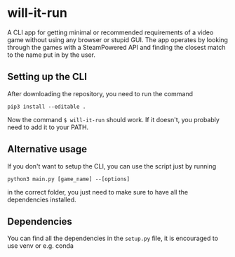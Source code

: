 # will-it-run
A CLI app for getting minimal or recommended requirements of a video game without using any browser or stupid GUI.
The app operates by looking through the games with a SteamPowered API and finding the closest match to the name put in by the user.

## Setting up the CLI
After downloading the repository, you need to run the command

``` 
pip3 install --editable .
```

Now the command `$ will-it-run` should work. If it doesn't, you probably need to add it to your PATH.

## Alternative usage
If you don't want to setup the CLI, you can use the script just by running 

```
python3 main.py [game_name] --[options]
```

in the correct folder, you just need to make sure to have all the dependencies installed.

## Dependencies
You can find all the dependencies in the `setup.py` file, it is encouraged to use venv or e.g. conda
